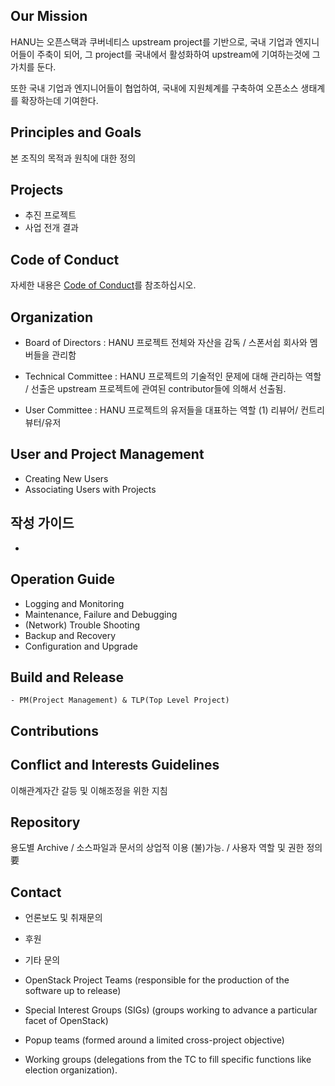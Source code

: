 ## Our Mission 
HANU는 오픈스택과 쿠버네티스 upstream project를 기반으로, 국내 기업과 엔지니어들이 주축이 되어, 그 project를 국내에서 활성화하여 upstream에 기여하는것에 그 가치를 둔다.

또한 국내 기업과 엔지니어들이 협업하여, 국내에 지원체계를 구축하여 오픈소스  생태계를 확장하는데 기여한다. 



## Principles and Goals
본 조직의 목적과 원칙에 대한 정의 



## Projects
- 추진 프로젝트 
- 사업 전개 결과 



## Code of Conduct
자세한 내용은 [Code of Conduct](code-of-conduct.me)를 참조하십시오.



## Organization

   - Board of Directors : HANU 프로젝트 전체와  자산을  감독 / 스폰서쉽 회사와 멤버들을 관리함
 
   - Technical Committee : HANU 프로젝트의 기술적인 문제에 대해 관리하는 역할 / 선출은 upstream 프로젝트에 관여된 contributor들에 의해서 선출됨. 
   
   - User Committee : HANU 프로젝트의 유저들을 대표하는 역할 
     (1) 리뷰어/ 컨트리뷰터/유저
   
   
## User and Project Management
   - Creating New Users
   - Associating Users with Projects


## 작성 가이드 
   - 
## Operation Guide 
   - Logging and Monitoring 
   - Maintenance, Failure and Debugging 
   - (Network) Trouble Shooting 
   - Backup and Recovery 
   - Configuration and Upgrade 
 

 
 
##  Build and Release 
    - PM(Project Management) & TLP(Top Level Project)

 

##  Contributions



##  Conflict and Interests Guidelines

   이해관계자간 갈등 및 이해조정을 위한 지침 
   


## Repository 

용도별 Archive / 소스파일과 문서의 상업적 이용 (불)가능. / 사용자 역할 및 권한 정의 要

 




## Contact

   - 언론보도 및 취재문의 
   
   - 후원 
   
   - 기타 문의 
   
   
   
 - OpenStack Project Teams (responsible for the production of the software up to release)
 - Special Interest Groups (SIGs) (groups working to advance a particular facet of OpenStack)
 - Popup teams (formed around a limited cross-project objective) 
 - Working groups (delegations from the TC to fill specific functions like election organization).

   
   
   
